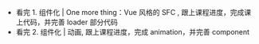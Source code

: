 - 看完 1. 组件化 | One more thing：Vue 风格的 SFC , 跟上课程进度，完成课上代码，并完善 loader 部分代码
- 看完 2. 组件化 | 动画, 跟上课程进度，完成 animation，并完善 component